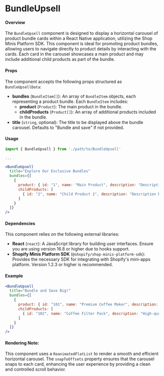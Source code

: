 # BundleUpsell

#### Overview
The `BundleUpsell` component is designed to display a horizontal carousel of product bundle cards within a React Native application, utilizing the Shop Minis Platform SDK. This component is ideal for promoting product bundles, allowing users to navigate directly to product details by interacting with the cards. Each card in the carousel showcases a main product and may include additional child products as part of the bundle.

#### Props
The component accepts the following props structured as `BundleUpsellData`:

- **bundles** (`BundleItem[]`): An array of `BundleItem` objects, each representing a product bundle. Each `BundleItem` includes:
  - **product** (`Product`): The main product in the bundle.
  - **childProducts** (`Product[]`): An array of additional products included in the bundle.
- **title** (`string`, optional): The title to be displayed above the bundle carousel. Defaults to "Bundle and save" if not provided.

#### Usage
```jsx
import { BundleUpsell } from './path/to/BundleUpsell'

...

<BundleUpsell
  title="Explore Our Exclusive Bundles"
  bundles={[
    {
      product: { id: "1", name: "Main Product", description: "Description here", imageUrl: "path/to/image.jpg" },
      childProducts: [
        { id: "2", name: "Child Product 1", description: "Description here", imageUrl: "path/to/image.jpg" }
      ]
    }
  ]}
/>
```

#### Dependencies

This component relies on the following external libraries:

- **React** (`react`): A JavaScript library for building user interfaces. Ensure you are using version 16.8 or higher due to hooks support.
- **Shopify Minis Platform SDK** (`@shopify/shop-minis-platform-sdk`): Provides the necessary SDK for integrating with Shopify's mini-apps platform. Version 1.2.3 or higher is recommended.

#### Example
```jsx
<BundleUpsell
  title="Bundle and Save Big!"
  bundles={[
    {
      product: { id: "101", name: "Premium Coffee Maker", description: "Brews the perfect cup every time.", imageUrl: "https://example.com/coffee-maker.jpg" },
      childProducts: [
        { id: "102", name: "Coffee Filter Pack", description: "High-quality filters.", imageUrl: "https://example.com/filters.jpg" }
      ]
    }
  ]}
/>
```

#### Rendering Note:
This component uses a `ReanimatedFlatList` to render a smooth and efficient horizontal carousel. The `snapToOffsets` property ensures that the carousel snaps to each card, enhancing the user experience by providing a clean and controlled scroll behavior.
